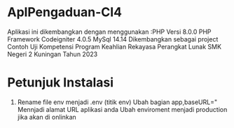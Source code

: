 # AplPengaduan-CI4
Aplikasi ini dikembangkan dengan menggunakan :PHP Versi 8.0.0 PHP Framework Codeigniter 4.0.5 MySql 14.14
Dikembangkan sebagai project Contoh Uji Kompetensi Program Keahlian Rekayasa Perangkat Lunak SMK Negeri 2 Kuningan Tahun 2023

# Petunjuk Instalasi
1. Rename file env menjadi .env (titik env)
Ubah bagian
app,baseURL="
Mennjadi alamat URL aplikasi anda
Ubah enviroment menjadi production jika akan di onlinkan
